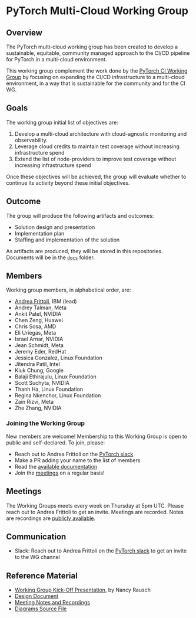 # PyTorch Multi-Cloud Working Group

## Overview

The PyTorch multi-cloud working group has been created to develop a sustainable, equitable, community managed approach to the CI/CD pipeline for PyTorch in a multi-cloud environment.

This working group complement the work done by the [PyTorch CI Working Group](../ci-wg/) by focusing on expanding the CI/CD infrastructure to a multi-cloud environment, in a way that is sustainable for the community and for the CI WG.

## Goals

The working group initial list of objectives are:

1. Develop a multi-cloud architecture with cloud-agnostic monitoring and observability.
1. Leverage cloud credits to maintain test coverage without increasing infrastructure spend 
1. Extend the list of node-providers to improve test coverage without increasing infrastructure spend

Once these objectives will be achieved, the group will evaluate whether to continue its activity beyond these initial objectives.

## Outcome

The group will produce the following artifacts and outcomes:

* Solution design and presentation
* Implementation plan
* Staffing and implementation of the solution

As artifacts are produced, they will be stored in this repositories.
Documents will be in the [`docs`](./docs/README.md) folder.

## Members

Working group members, in alphabetical order, are:

* [Andrea Frittoli](https://github.com/afrittoli), IBM (lead)
* Andrey Talman, Meta
* Ankit Patel, NVIDIA
* Chen Zeng, Huawei
* Chris Sosa, AMD
* Eli Uriegas, Meta
* Israel Arnar, NVIDIA
* Jean Schmidt, Meta
* Jeremy Eder, RedHat
* Jessica Gonzalez, Linux Foundation
* Jitendra Patil, Intel
* Kiuk Chung, Google
* Balaji Ethirajulu, Linux Foundation
* Scott Suchyta, NVIDIA
* Thanh Ha, Linux Foundation
* Regina Nkenchor, Linux Foundation
* Zain Rizvi, Meta
* Zhe Zhang, NVIDIA

### Joining the Working Group

New members are welcome! Membership to this Working Group is open to public and self-declared.
To join, please:

* Reach out to Andrea Frittoli on the [PyTorch slack](https://pytorch.org/resources/)
* Make a PR adding your name to the list of members
* Read the [available documentation](#reference-material)
* Join the [meetings](#meetings) on a regular basis!

## Meetings

The Working Groups meets every week on Thursday at 5pm UTC.
Please reach out to Andrea Frittoli to get an invite.
Meetings are recorded. Notes are recordings are [publicly available](https://docs.google.com/document/d/1bOdv046NPEFpLrYdl_VcOm2GzF1CzYF0JQWGmR0TP-c/edit?usp=sharing).

## Communication

* Slack: Reach out to Andrea Frittoli on the [PyTorch slack](https://pytorch.org/resources/) to get an invite to the WG channel

## Reference Material

* [Working Group Kick-Off Presentation](https://docs.google.com/presentation/d/1zeFicsTDWALNYq7q8bv3FpwLax-G1NkG/edit#slide=id.p1), by Nancy Rausch
* [Design Document](https://docs.google.com/document/d/1hJZfphY9Yx8PafkIDibN0Mn9oxltwUgKQVdRkkMvZhk/edit?usp=sharing)
* [Meeting Notes and Recordings](https://docs.google.com/document/d/1bOdv046NPEFpLrYdl_VcOm2GzF1CzYF0JQWGmR0TP-c/edit?usp=sharing)
* [Diagrams Source File](https://drive.google.com/file/d/10RYNBAUTRZbYZz0j6gBq5wsQrJeMJnwn/view?usp=share_link)
